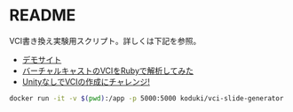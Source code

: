 README
=========

VCI書き換え実験用スクリプト。詳しくは下記を参照。

- [デモサイト](https://vci-slide-generator-dnb6froqha-uc.a.run.app/)
- [バーチャルキャストのVCIをRubyで解析してみた](https://zenn.dev/koduki/articles/7596fadeaff328)
- [UnityなしでVCIの作成にチャレンジ!](https://zenn.dev/koduki/articles/d4332883491f7a)

```bash
docker run -it -v $(pwd):/app -p 5000:5000 koduki/vci-slide-generator
```
